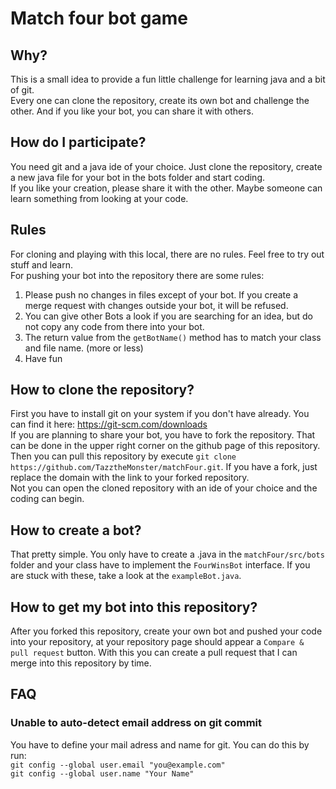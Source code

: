 # Match four bot game

## Why?

This is a small idea to provide a fun little challenge for learning java and a bit of git.<br/>
Every one can clone the repository, create its own bot and challenge the other.
And if you like your bot, you can share it with others.

## How do I participate?

You need git and a java ide of your choice.
Just clone the repository, create a new java file for your bot in the bots folder and start coding.<br/>
If you like your creation, please share it with the other. Maybe someone can learn something from looking at your code.

## Rules

For cloning and playing with this local, there are no rules. Feel free to try out stuff and learn. <br/>
For pushing your bot into the repository there are some rules:
1. Please push no changes in files except of your bot. If you create a merge request with changes outside your bot, it will be refused.
2. You can give other Bots a look if you are searching for an idea, but do not copy any code from there into your bot.
3. The return value from the `getBotName()` method has to match your class and file name. (more or less)
4. Have fun

## How to clone the repository?

First you have to install git on your system if you don't have already. You can find it here: https://git-scm.com/downloads <br/>
If you are planning to share your bot, you have to fork the repository. That can be done in the upper right corner on the github page of this repository.
Then you can pull this repository by execute `git clone https://github.com/TazztheMonster/matchFour.git`. If you have a fork, just replace the domain with the link to your forked repository.<br/>
Not you can open the cloned repository with an ide of your choice and the coding can begin.

## How to create a bot?

That pretty simple. You only have to create a .java in the `matchFour/src/bots` folder and your class have to implement the `FourWinsBot` interface.
If you are stuck with these, take a look at the `exampleBot.java`.

## How to get my bot into this repository?

After you forked this repository, create your own bot and pushed your code into your repository, at your repository page should appear a `Compare & pull request` button.
With this you can create a pull request that I can merge into this repository by time.

## FAQ

### Unable to auto-detect email address on git commit

You have to define your mail adress and name for git. You can do this by run:<br/>
`git config --global user.email "you@example.com"`<br/>
`git config --global user.name "Your Name"`